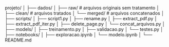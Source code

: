 projeto/
│
├── dados/
│   ├── raw/     # arquivos originais sem tratamento
│   ├── clean/   # arquivos tratados
│   └── merged/  # arquivos concatenados
│
├── scripts/
│   ├── script1.py
│   ├── rename.py
│   ├── extract_pdf.py
│   ├── extract_pdf_iter.py
│   ├── delete_page.py
│   └── concat_arquivos.py
│
├── models/
│   ├── treinamento.py
│   ├── validacao.py
│   └── testes.py
│
├── notebooks/
│   ├── exploracao.ipynb
│   └── modelo.ipynb
│
└── README.md
